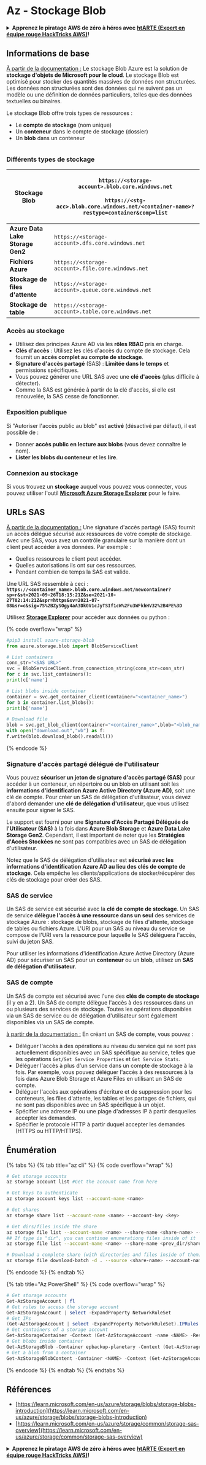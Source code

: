 # Az - Stockage Blob

<details>

<summary><strong>Apprenez le piratage AWS de zéro à héros avec</strong> <a href="https://training.hacktricks.xyz/courses/arte"><strong>htARTE (Expert en équipe rouge HackTricks AWS)</strong></a><strong>!</strong></summary>

Autres façons de soutenir HackTricks:

* Si vous souhaitez voir votre **entreprise annoncée dans HackTricks** ou **télécharger HackTricks en PDF** Consultez les [**PLANS D'ABONNEMENT**](https://github.com/sponsors/carlospolop)!
* Obtenez le [**swag officiel PEASS & HackTricks**](https://peass.creator-spring.com)
* Découvrez [**La famille PEASS**](https://opensea.io/collection/the-peass-family), notre collection exclusive de [**NFT**](https://opensea.io/collection/the-peass-family)
* **Rejoignez le** 💬 [**groupe Discord**](https://discord.gg/hRep4RUj7f) ou le [**groupe telegram**](https://t.me/peass) ou **suivez** nous sur **Twitter** 🐦 [**@hacktricks_live**](https://twitter.com/hacktricks_live)**.**
* **Partagez vos astuces de piratage en soumettant des PR aux** [**HackTricks**](https://github.com/carlospolop/hacktricks) et [**HackTricks Cloud**](https://github.com/carlospolop/hacktricks-cloud) dépôts github.

</details>

## Informations de base

[À partir de la documentation :](https://learn.microsoft.com/en-us/azure/storage/blobs/storage-blobs-overview) Le stockage Blob Azure est la solution de **stockage d'objets de Microsoft pour le cloud**. Le stockage Blob est optimisé pour stocker des quantités massives de données non structurées. Les données non structurées sont des données qui ne suivent pas un modèle ou une définition de données particuliers, telles que des données textuelles ou binaires.

Le stockage Blob offre trois types de ressources :

* Le **compte de stockage** (nom unique)
* Un **conteneur** dans le compte de stockage (dossier)
* Un **blob** dans un conteneur

<figure><img src="../../../.gitbook/assets/image (6) (2).png" alt=""><figcaption></figcaption></figure>

### Différents types de stockage

| **Stockage Blob**               | <p><code>https://&#x3C;storage-account>.blob.core.windows.net</code><br><br><code>https://&#x3C;stg-acc>.blob.core.windows.net/&#x3C;container-name>?restype=container&#x26;comp=list</code></p> |
| ------------------------------- | ------------------------------------------------------------------------------------------------------------------------------------------------------------------------------------------------ |
| **Azure Data Lake Storage Gen2** | `https://<storage-account>.dfs.core.windows.net`                                                                                                                                                 |
| **Fichiers Azure**              | `https://<storage-account>.file.core.windows.net`                                                                                                                                                |
| **Stockage de files d'attente**  | `https://<storage-account>.queue.core.windows.net`                                                                                                                                               |
| **Stockage de table**           | `https://<storage-account>.table.core.windows.net`                                                                                                                                               |

### Accès au stockage <a href="#about-blob-storage" id="about-blob-storage"></a>

* Utilisez des principes Azure AD via les **rôles RBAC** pris en charge.
* **Clés d'accès** : Utilisez les clés d'accès du compte de stockage. Cela fournit un **accès complet au compte de stockage**.
* **Signature d'accès partagé** (SAS) : **Limitée dans le temps** et permissions spécifiques.
* Vous pouvez générer une URL SAS avec une **clé d'accès** (plus difficile à détecter).
* Comme la SAS est générée à partir de la clé d'accès, si elle est renouvelée, la SAS cesse de fonctionner.

### Exposition publique

Si "Autoriser l'accès public au blob" est **activé** (désactivé par défaut), il est possible de :

* Donner **accès public en lecture aux blobs** (vous devez connaître le nom).
* **Lister les blobs du conteneur** et les **lire**.

### Connexion au stockage

Si vous trouvez un **stockage** auquel vous pouvez vous connecter, vous pouvez utiliser l'outil [**Microsoft Azure Storage Explorer**](https://azure.microsoft.com/es-es/products/storage/storage-explorer/) pour le faire.

## URLs SAS

[À partir de la documentation :](https://learn.microsoft.com/en-us/azure/storage/common/storage-sas-overview) Une signature d'accès partagé (SAS) fournit un accès délégué sécurisé aux ressources de votre compte de stockage. Avec une SAS, vous avez un contrôle granulaire sur la manière dont un client peut accéder à vos données. Par exemple :

* Quelles ressources le client peut accéder.
* Quelles autorisations ils ont sur ces ressources.
* Pendant combien de temps la SAS est valide.

Une URL SAS ressemble à ceci : **`https://<container_name>.blob.core.windows.net/newcontainer?sp=r&st=2021-09-26T18:15:21Z&se=2021-10-27T02:14:21Z&spr=https&sv=2021-07-08&sr=c&sig=7S%2BZySOgy4aA3Dk0V1cJyTSIf1cW%2Fu3WFkhHV32%2B4PE%3D`**

Utilisez [**Storage Explorer**](https://azure.microsoft.com/en-us/features/storage-explorer/) pour accéder aux données ou python :

{% code overflow="wrap" %}
```python
#pip3 install azure-storage-blob
from azure.storage.blob import BlobServiceClient

# List containers
conn_str="<SAS URL>"
svc = BlobServiceClient.from_connection_string(conn_str=conn_str)
for c in svc.list_containers():
print(c['name']

# List blobs inside conteiner
container = svc.get_container_client(container="<container_name>")
for b in container.list_blobs():
print(b['name']

# Download file
blob = svc.get_blob_client(container="<container_name>",blob="<blob_name>")
with open("download.out","wb") as f:
f.write(blob.download_blob().readall())
```
{% endcode %}

### Signature d'accès partagé délégué de l'utilisateur <a href="#user-delegation-sas" id="user-delegation-sas"></a>

Vous pouvez **sécuriser un jeton de signature d'accès partagé (SAS)** pour accéder à un conteneur, un répertoire ou un blob en utilisant soit les **informations d'identification Azure Active Directory (Azure AD)**, soit une clé de compte. Pour créer un SAS de délégation d'utilisateur, vous devez d'abord demander une **clé de délégation d'utilisateur**, que vous utilisez ensuite pour signer le SAS.

Le support est fourni pour une **Signature d'Accès Partagé Déléguée de l'Utilisateur (SAS)** à la fois dans **Azure Blob Storage** et **Azure Data Lake Storage Gen2**. Cependant, il est important de noter que les **Stratégies d'Accès Stockées** ne sont pas compatibles avec un SAS de délégation d'utilisateur.

Notez que le SAS de délégation d'utilisateur est **sécurisé avec les informations d'identification Azure AD au lieu des clés de compte de stockage**. Cela empêche les clients/applications de stocker/récupérer des clés de stockage pour créer des SAS.

### SAS de service

Un SAS de service est sécurisé avec la **clé de compte de stockage**. Un SAS de service **délègue l'accès à une ressource dans un seul** des services de stockage Azure : stockage de blobs, stockage de files d'attente, stockage de tables ou fichiers Azure. L'URI pour un SAS au niveau du service se compose de l'URI vers la ressource pour laquelle le SAS déléguera l'accès, suivi du jeton SAS.

Pour utiliser les informations d'identification Azure Active Directory (Azure AD) pour sécuriser un SAS pour un **conteneur** ou un **blob**, utilisez un **SAS de délégation d'utilisateur**.

### SAS de compte

Un SAS de compte est sécurisé avec l'une des **clés de compte de stockage** (il y en a 2). Un SAS de compte délègue l'accès à des ressources dans un ou plusieurs des services de stockage. Toutes les opérations disponibles via un SAS de service ou de délégation d'utilisateur sont également disponibles via un SAS de compte.

[à partir de la documentation :](https://learn.microsoft.com/en-us/rest/api/storageservices/create-account-sas) En créant un SAS de compte, vous pouvez :

* Déléguer l'accès à des opérations au niveau du service qui ne sont pas actuellement disponibles avec un SAS spécifique au service, telles que les opérations `Get/Set Service Properties` et `Get Service Stats`.
* Déléguer l'accès à plus d'un service dans un compte de stockage à la fois. Par exemple, vous pouvez déléguer l'accès à des ressources à la fois dans Azure Blob Storage et Azure Files en utilisant un SAS de compte.
* Déléguer l'accès aux opérations d'écriture et de suppression pour les conteneurs, les files d'attente, les tables et les partages de fichiers, qui ne sont pas disponibles avec un SAS spécifique à un objet.
* Spécifier une adresse IP ou une plage d'adresses IP à partir desquelles accepter les demandes.
* Spécifier le protocole HTTP à partir duquel accepter les demandes (HTTPS ou HTTP/HTTPS).

## Énumération

{% tabs %}
{% tab title="az cli" %}
{% code overflow="wrap" %}
```bash
# Get storage accounts
az storage account list #Get the account name from here

# Get keys to authenticate
az storage account keys list --account-name <name>

# Get shares
az storage share list --account-name <name> --account-key <key>

# Get dirs/files inside the share
az storage file list --account-name <name> --share-name <share-name> --account-key <key>
## If type is "dir", you can continue enumerationg files inside of it
az storage file list --account-name <name> --share-name <prev_dir/share-name> --account-key <key>

# Download a complete share (with directories and files inside of them)
az storage file download-batch -d . --source <share-name> --account-name <name> --account-key <key>
```
{% endcode %}
{% endtab %}

{% tab title="Az PowerShell" %}
{% code overflow="wrap" %}
```powershell
# Get storage accounts
Get-AzStorageAccount | fl
# Get rules to access the storage account
Get-AzStorageAccount | select -ExpandProperty NetworkRuleSet
# Get IPs
(Get-AzStorageAccount | select -ExpandProperty NetworkRuleSet).IPRules
# Get containers of a storage account
Get-AzStorageContainer -Context (Get-AzStorageAccount -name <NAME> -ResourceGroupName <NAME>).context
# Get blobs inside container
Get-AzStorageBlob -Container epbackup-planetary -Context (Get-AzStorageAccount -name <name> -ResourceGroupName <name>).context
# Get a blob from a container
Get-AzStorageBlobContent -Container <NAME> -Context (Get-AzStorageAccount -name <NAME> -ResourceGroupName <NAME>).context -Blob <blob_name> -Destination .\Desktop\filename.txt
```
{% endcode %}
{% endtab %}
{% endtabs %}

## Références

* [https://learn.microsoft.com/en-us/azure/storage/blobs/storage-blobs-introduction](https://learn.microsoft.com/en-us/azure/storage/blobs/storage-blobs-introduction)
* [https://learn.microsoft.com/en-us/azure/storage/common/storage-sas-overview](https://learn.microsoft.com/en-us/azure/storage/common/storage-sas-overview)

<details>

<summary><strong>Apprenez le piratage AWS de zéro à héros avec</strong> <a href="https://training.hacktricks.xyz/courses/arte"><strong>htARTE (Expert en équipe rouge HackTricks AWS)</strong></a><strong>!</strong></summary>

Autres façons de soutenir HackTricks:

* Si vous souhaitez voir votre **entreprise annoncée dans HackTricks** ou **télécharger HackTricks en PDF**, consultez les [**PLANS D'ABONNEMENT**](https://github.com/sponsors/carlospolop)!
* Obtenez le [**swag officiel PEASS & HackTricks**](https://peass.creator-spring.com)
* Découvrez [**La famille PEASS**](https://opensea.io/collection/the-peass-family), notre collection exclusive de [**NFT**](https://opensea.io/collection/the-peass-family)
* **Rejoignez le** 💬 [**groupe Discord**](https://discord.gg/hRep4RUj7f) ou le [**groupe Telegram**](https://t.me/peass) ou **suivez-nous** sur **Twitter** 🐦 [**@hacktricks_live**](https://twitter.com/hacktricks_live)**.**
* **Partagez vos astuces de piratage en soumettant des PR aux** [**HackTricks**](https://github.com/carlospolop/hacktricks) et [**HackTricks Cloud**](https://github.com/carlospolop/hacktricks-cloud) github repos.

</details>
